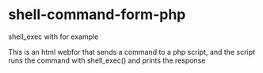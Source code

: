 # shell-command-form-php
shell_exec with for example

This is an html webfor that sends a command to a php script, and the script runs the command with shell_exec() and prints the response
